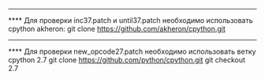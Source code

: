 ************************************************************************
**** Для проверки inc37.patch и until37.patch необходимо
использовать cpython akheron:
git clone https://github.com/akheron/cpython.git

************************************************************************
**** Для проверки new_opcode27.patch необходимо использовать ветку cpython 2.7
git clone https://github.com/python/cpython.git
git checkout 2.7
